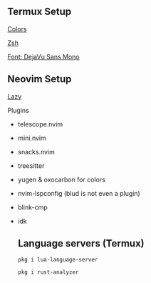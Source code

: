 Termux Setup
--------
[Colors](https://github.com/junegunn/seoul256.vim)

[Zsh](https://github.com/ohmyzsh/ohmyzsh)

[Font: DejaVu Sans Mono](https://www.nerdfonts.com/font-downloads)


Neovim Setup
--------
[Lazy](https://github.com/folke/lazy.nvim)

Plugins
- telescope.nvim
- mini.nvim
- snacks.nvim
- treesitter
- yugen & oxocarbon for colors
- nvim-lspconfig (blud is not even a plugin)
- blink-cmp
- idk

  Language servers (Termux)
  -------
  ```pkg i lua-language-server```

  ```pkg i rust-analyzer```
